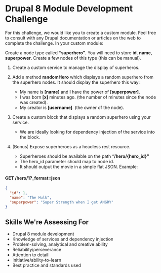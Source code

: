 # Drupal 8 Module Development Challenge

For this challenge, we would like you to create a custom module. Feel free to consult with any Drupal documentation or articles on the web to complete the challenge. In your custom module:

Create a node type called **“superhero”**.
You will need to store **id**, **name**, **superpower**.
Create a few nodes of this type (this can be manual).

1. Create a custom service to manage the display of superheros.
2. Add a method **randomHero** which displays a random superhero from the superhero nodes. It should display the superhero this way:
    * My name is **[name]** and I have the power of **[superpower]**.
    * I was born **[x]** minutes ago. (the number of minutes since the node was created).
    * My creator is **[username]**. (the owner of the node).

3. Create a custom block that displays a random superhero using your service.
    * We are ideally looking for dependency injection of the service into the block.

4. (Bonus) Expose superheroes as a headless rest resource.
    * Superheroes should be available on the path **“/hero/{hero_id}”**
    * The hero_id parameter should map to node id.
    * It should output the movie in a simple flat JSON. Example:

#### GET /hero/1?_format=json

```json
{
  "id": 1,
  "name": "The Hulk",
  "superpower": "Super Strength when I get ANGRY"
}
```


## Skills We're Assessing For
* Drupal 8 module development
* Knowledge of services and dependency injection
* Problem-solving, analytical and creative ability
* Reliability/perseverance
* Attention to detail
* Initiative/ability-to-learn
* Best practice and standards used
